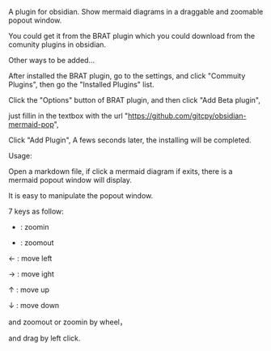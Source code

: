 A plugin for obsidian. Show mermaid diagrams in a draggable and zoomable popout window. 

You could get it from the BRAT plugin which you could download from the comunity plugins in obsidian. 

Other ways to be added...

After installed the BRAT plugin, go to the settings, and click "Commuity Plugins", then go the "Installed Plugins" list. 

Click the "Options" button of BRAT plugin, and then click "Add Beta plugin", 

just fillin in the textbox with the url "https://github.com/gitcpy/obsidian-mermaid-pop",

Click "Add Plugin", A fews seconds later, the installing will be completed.

Usage:

  Open a markdown file, if click a mermaid diagram if exits, there is a mermaid popout window will display.

  It is easy to manipulate the popout window. 

  7 keys as follow:
  
  + : zoomin
    
  - : zoomout
    
  ← : move left

  → : move ight
  
  ↑ : move up

  ↓ : move down

  and zoomout or zoomin by wheel， 
  
  and drag by left click.


